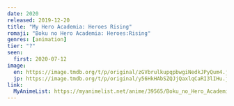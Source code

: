 ```yaml
---
date: 2020
released: 2019-12-20
title: "My Hero Academia: Heroes Rising"
romaji: "Boku no Hero Academia: Heroes:Rising"
genres: [animation]
tier: "?"
seen:
  first: 2020-07-12
image:
  en: https://image.tmdb.org/t/p/original/zGVbrulkupqpbwgiNedkJPyQum4.jpg
  jp: https://image.tmdb.org/t/p/original/y56HkHAbSZQJjQaxlqCaRI3lIHu.jpg
link:
  MyAnimeList: https://myanimelist.net/anime/39565/Boku_no_Hero_Academia_the_Movie_2__Heroes_Rising
---
```

